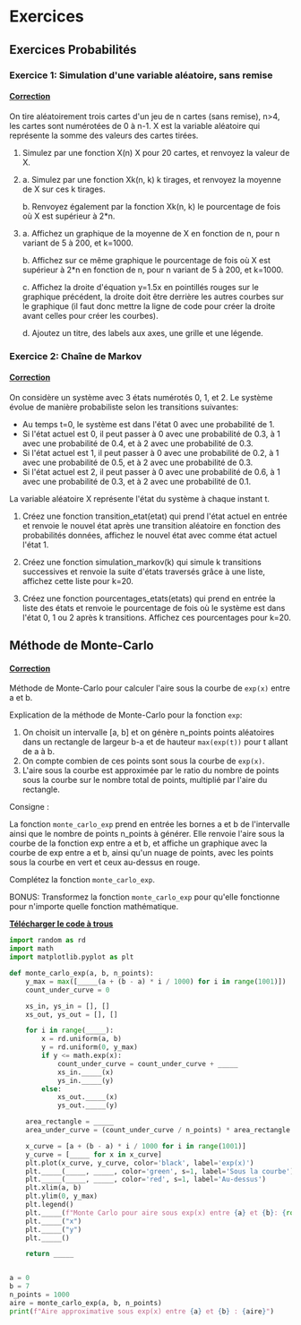 # Exercices

## Exercices Probabilités

### Exercice 1: Simulation d'une variable aléatoire, sans remise

#### [Correction](Exercice_Probabilites_1.md)

On tire aléatoirement trois cartes d'un jeu de n cartes (sans remise), n>4, les cartes sont numérotées de 0 à n-1. X est la variable aléatoire qui représente la somme des valeurs des cartes tirées.

1) Simulez par une fonction X(n) X pour 20 cartes, et renvoyez la valeur de X.

2) a. Simulez par une fonction Xk(n, k) k tirages, et renvoyez la moyenne de X sur ces k tirages.

   b. Renvoyez également par la fonction Xk(n, k) le pourcentage de fois où X est supérieur à 2*n.

3) a. Affichez un graphique de la moyenne de X en fonction de n, pour n variant de 5 à 200, et k=1000.

   b. Affichez sur ce même graphique le pourcentage de fois où X est supérieur à 2*n en fonction de n, pour n variant de 5 à 200, et k=1000.

   c. Affichez la droite d'équation y=1.5x en pointillés rouges sur le graphique précédent, la droite doit être derrière les autres courbes sur le graphique (il faut donc mettre la ligne de code pour créer la droite avant celles pour créer les courbes).

   d. Ajoutez un titre, des labels aux axes, une grille et une légende.


### Exercice 2: Chaîne de Markov

#### [Correction](Exercice_Probabilites_2.md)

  On considère un système avec 3 états numérotés 0, 1, et 2. Le système évolue de manière probabiliste selon les transitions suivantes:
  - Au temps t=0, le système est dans l'état 0 avec une probabilité de 1.
  - Si l'état actuel est 0, il peut passer à 0 avec une probabilité de 0.3, à 1 avec une probabilité de 0.4, et à 2 avec une probabilité de 0.3.
  - Si l'état actuel est 1, il peut passer à 0 avec une probabilité de 0.2, à 1 avec une probabilité de 0.5, et à 2 avec une probabilité de 0.3.
  - Si l'état actuel est 2, il peut passer à 0 avec une probabilité de 0.6, à 1 avec une probabilité de 0.3, et à 2 avec une probabilité de 0.1.

  La variable aléatoire X représente l'état du système à chaque instant t.

1) Créez une fonction transition_etat(etat) qui prend l'état actuel en entrée et renvoie le nouvel état après une transition aléatoire en fonction des probabilités données, affichez le nouvel état avec comme état actuel l'état 1.

2) Créez une fonction simulation_markov(k) qui simule k transitions successives et renvoie la suite d'états traversés grâce à une liste, affichez cette liste pour k=20.

3) Créez une fonction pourcentages_etats(etats) qui prend en entrée la liste des états et renvoie le pourcentage de fois où le système est dans l'état 0, 1 ou 2 après k transitions. Affichez ces pourcentages pour k=20.


## Méthode de Monte-Carlo

#### [Correction](Exercice_Methode_de_Monte_Carlo.md)

Méthode de Monte-Carlo pour calculer l'aire sous la courbe de `exp(x)` entre a et b.


Explication de la méthode de Monte-Carlo pour la fonction `exp`:
1. On choisit un intervalle [a, b] et on génère n_points points aléatoires dans un rectangle de largeur b-a et de hauteur `max(exp(t))` pour t allant de a à b.
2. On compte combien de ces points sont sous la courbe de `exp(x)`.
3. L'aire sous la courbe est approximée par le ratio du nombre de points sous la courbe sur le nombre total de points, multiplié par l'aire du rectangle.

Consigne :

La fonction `monte_carlo_exp` prend en entrée les bornes a et b de l'intervalle ainsi que le nombre de points n_points à générer. Elle renvoie l'aire sous la courbe de la fonction exp entre a et b, et affiche un graphique avec la courbe de exp entre a et b, ainsi qu'un nuage de points, avec les points sous la courbe en vert et ceux au-dessus en rouge.

Complétez la fonction `monte_carlo_exp`.

BONUS: Transformez la fonction `monte_carlo_exp` pour qu'elle fonctionne pour n'importe quelle fonction mathématique.

<a href="Ressources-Exercices-Corrections/Exercices/Exercice Méthode de Monte-Carlo - Avec Trous.py" download>**Télécharger le code à trous**</a>

```python linenums="1"
import random as rd
import math
import matplotlib.pyplot as plt

def monte_carlo_exp(a, b, n_points):
    y_max = max([_____(a + (b - a) * i / 1000) for i in range(1001)])
    count_under_curve = 0

    xs_in, ys_in = [], []
    xs_out, ys_out = [], []

    for i in range(_____):
        x = rd.uniform(a, b)
        y = rd.uniform(0, y_max)
        if y <= math.exp(x):
            count_under_curve = count_under_curve + _____
            xs_in._____(x)
            ys_in._____(y)
        else:
            xs_out._____(x)
            ys_out._____(y)

    area_rectangle = _____
    area_under_curve = (count_under_curve / n_points) * area_rectangle

    x_curve = [a + (b - a) * i / 1000 for i in range(1001)]
    y_curve = [_____ for x in x_curve]
    plt.plot(x_curve, y_curve, color='black', label='exp(x)')
    plt._____(_____, _____, color='green', s=1, label='Sous la courbe')
    plt._____(_____, _____, color='red', s=1, label='Au-dessus')
    plt.xlim(a, b)
    plt.ylim(0, y_max)
    plt.legend()
    plt._____(f"Monte Carlo pour aire sous exp(x) entre {a} et {b}: {round(area_under_curve, 3)}")
    plt._____("x")
    plt._____("y")
    plt._____()

    return _____


a = 0
b = 7
n_points = 1000
aire = monte_carlo_exp(a, b, n_points)
print(f"Aire approximative sous exp(x) entre {a} et {b} : {aire}")
```
